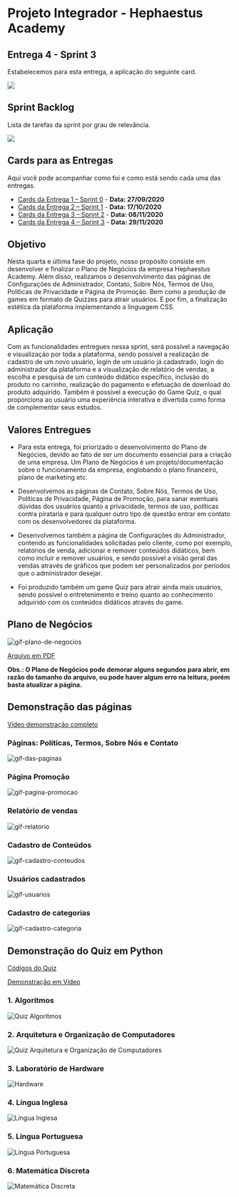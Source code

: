 # Projeto Integrador - Hephaestus Academy

## Entrega 4 - Sprint 3

Estabelecemos para esta entrega, a aplicação do seguinte card.

![](https://github.com/vinicius-hso/projetoIntegrador_hephaestus_academy/blob/sprint3/Card%2004.png)

## Sprint Backlog

Lista de tarefas da sprint por grau de relevância.

![](https://github.com/vinicius-hso/projetoIntegrador_hephaestus_academy/blob/sprint3/s_backlog01.png)

## Cards para as Entregas

Aqui você pode acompanhar como foi e como está sendo cada uma das entregas.

- [Cards da Entrega 1 – Sprint 0](https://github.com/vinicius-hso/projetoIntegrador_hephaestus_academy/projects/1) - **Data: 27/09/2020**
- [Cards da Entrega 2 – Sprint 1](https://github.com/vinicius-hso/projetoIntegrador_hephaestus_academy/projects/2) - **Data: 17/10/2020**
- [Cards da Entrega 3 – Sprint 2](https://github.com/vinicius-hso/projetoIntegrador_hephaestus_academy/projects/3) - **Data: 08/11/2020**
- [Cards da Entrega 4 – Sprint 3](https://github.com/vinicius-hso/projetoIntegrador_hephaestus_academy/projects/4) - **Data: 29/11/2020**

## Objetivo

Nesta quarta e última fase do projeto, nosso propósito consiste em desenvolver e finalizar o Plano de Negócios da empresa Hephaestus Academy. Além disso, realizamos o desenvolvimento das páginas de Configurações de Administrador, Contato, Sobre Nós, Termos de Uso, Políticas de Privacidade e Página de Promoção. Bem como a produção de games em formato de Quizzes para atrair usuários. E por fim, a finalização estética da plataforma implementando a linguagem CSS.

## Aplicação

Com as funcionalidades entregues nessa sprint, será possível a navegação e visualização por toda a plataforma, sendo possível a realização de cadastro de um novo usuário, login de um usuário já cadastrado, login do administrador da plataforma e a visualização de relatório de vendas,  a escolha e pesquisa de um conteúdo didático específico, inclusão do produto no carrinho, realização do pagamento e efetuação de download do produto adquirido. Também é possível a execução do Game Quiz, o qual proporciona ao usuário uma experiência interativa e divertida como forma de complementar seus estudos.

## Valores Entregues

* Para esta entrega, foi priorizado o desenvolvimento do Plano de Negócios, devido ao fato de ser um documento essencial para a criação de uma empresa. 
Um Plano de Negócios é um projeto/documentação sobre o funcionamento da empresa, englobando o plano financeiro, plano de marketing etc. 

* Desenvolvemos as páginas de Contato, Sobre Nós, Termos de Uso, Políticas de Privacidade, Página de Promoção, para sanar eventuais dúvidas dos usuários quanto a privacidade, termos de uso, políticas contra pirataria e para qualquer outro tipo de questão entrar em contato com os desenvolvedores da plataforma.

* Desenvolvemos também a página de Configurações do Administrador, contendo as funcionalidades solicitadas pelo cliente, como por exemplo, relatórios de venda, adicionar e remover conteúdos didáticos, bem como incluir e remover usuários, e sendo possível a visão geral das vendas através de gráficos que podem ser personalizados por períodos que o administrador desejar.

* Foi produzido também um game Quiz para atrair ainda mais usuários, sendo possível o entretenimento e treino quanto ao conhecimento adquirido com os conteúdos didáticos através do game.

## Plano de Negócios
![gif-plano-de-negocios](https://github.com/vinicius-hso/projetoIntegrador_hephaestus_academy/blob/sprint3/video-plano-de-negocios.gif)

[Arquivo em PDF](https://github.com/vinicius-hso/projetoIntegrador_hephaestus_academy/blob/sprint3/Plano%20de%20Nego%CC%81cios%20-%20Hephaestus%20Academy.pdf)

**Obs.: O Plano de Negócios pode demorar alguns segundos para abrir, em razão do tamanho do arquivo, ou pode haver algum erro na leitura, porém basta atualizar a página.**

## Demonstração das páginas
[Vídeo demonstração completo](https://youtu.be/Cr8yooCzASA)

### Páginas: Políticas, Termos, Sobre Nós e Contato
![gif-das-paginas](https://github.com/vinicius-hso/projetoIntegrador_hephaestus_academy/blob/sprint3/termos_politica_contato.gif)

### Página Promoção
![gif-pagina-promocao](https://github.com/vinicius-hso/projetoIntegrador_hephaestus_academy/blob/sprint3/promocao_quiz.gif)

### Relatório de vendas
![gif-relatorio](https://github.com/vinicius-hso/projetoIntegrador_hephaestus_academy/blob/sprint3/relatorio_vendas.gif)

### Cadastro de Conteúdos
![gif-cadastro-conteudos](https://github.com/vinicius-hso/projetoIntegrador_hephaestus_academy/blob/sprint3/cadastro_conteudos.gif)

### Usuários cadastrados
![gif-usuarios](https://github.com/vinicius-hso/projetoIntegrador_hephaestus_academy/blob/sprint3/usuarios_cadastrados.gif)

### Cadastro de categorias
![gif-cadastro-categoria](https://github.com/vinicius-hso/projetoIntegrador_hephaestus_academy/blob/sprint3/cadastro_categoria.gif)

## Demonstração do Quiz em Python
[Códigos do Quiz](https://github.com/vinicius-hso/projetoIntegrador_hephaestus_academy/tree/sprint3/Python%20Quiz%20-%20Hephaestus%20Academy)

[Demonstração em Vídeo](https://youtu.be/lC5YLOTKFzI)

### 1. Algoritmos
![Quiz Algoritmos](https://github.com/vinicius-hso/projetoIntegrador_hephaestus_academy/blob/sprint3/Python%20Quiz%20-%20Hephaestus%20Academy/Game-Quiz-Algoritmos.gif)

### 2. Arquitetura e Organização de Computadores
![Quiz Arquitetura e Organização de Computadores](https://github.com/vinicius-hso/projetoIntegrador_hephaestus_academy/blob/sprint3/Python%20Quiz%20-%20Hephaestus%20Academy/Game-Quiz-AOC.gif)

### 3. Laboratório de Hardware
![Hardware](https://github.com/vinicius-hso/projetoIntegrador_hephaestus_academy/blob/sprint3/Python%20Quiz%20-%20Hephaestus%20Academy/Game-Quiz-Hardware.gif)

### 4. Língua Inglesa
![Língua Inglesa](https://github.com/vinicius-hso/projetoIntegrador_hephaestus_academy/blob/sprint3/Python%20Quiz%20-%20Hephaestus%20Academy/Video-Game-Quiz.gif)

### 5. Língua Portuguesa
![Língua Portuguesa](https://github.com/vinicius-hso/projetoIntegrador_hephaestus_academy/blob/sprint3/Python%20Quiz%20-%20Hephaestus%20Academy/Game-Quiz-Portugues.gif)

### 6. Matemática Discreta
![Matemática Discreta](https://github.com/vinicius-hso/projetoIntegrador_hephaestus_academy/blob/sprint3/Python%20Quiz%20-%20Hephaestus%20Academy/Game-Quiz-Matematica.gif)
